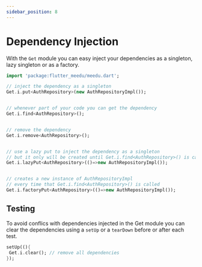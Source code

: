 ```yaml
---
sidebar_position: 8
---
```


# Dependency Injection

With the `Get` module you can easy inject your dependencies as a singleton, lazy singleton or as a factory.

```dart 
import 'package:flutter_meedu/meedu.dart';

// inject the dependency as a singleton
Get.i.put<AuthRepository>(new AuthRepositoryImpl());


// whenever part of your code you can get the dependency
Get.i.find<AuthRepository>();


// remove the dependency
Get.i.remove<AuthRepository>();


// use a lazy put to inject the dependency as a singleton
// but it only will be created until Get.i.find<AuthRepository>() is called
Get.i.lazyPut<AuthRepository>(()=>new AuthRepositoryImpl());


// creates a new instance of AuthRepositoryImpl 
// every time that Get.i.find<AuthRepository>() is called
Get.i.factoryPut<AuthRepository>(()=>new AuthRepositoryImpl());
```


## Testing
To avoid conflics with dependencies injected in the Get module you can clear the dependencies using a `setUp` or a `tearDown`  before or after each test.

```dart
setUp((){
 Get.i.clear(); // remove all dependencies
});
```